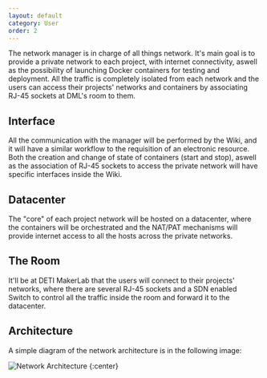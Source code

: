 ```yaml
---
layout: default
category: User
order: 2
---
```


The network manager is in charge of all things network. It's main goal is to provide a private network to each project, with internet connectivity, aswell as the possibility of launching Docker containers for testing and deployment. All the traffic is completely isolated from each network and the users can access their projects' networks and containers by associating RJ-45 sockets at DML's room to them.

## Interface

All the communication with the manager will be performed by the Wiki, and it will have a similar workflow to the requisition of an electronic resource. Both the creation and change of state of containers (start and stop), aswell as the association of RJ-45 sockets to access the private network will have specific interfaces inside the Wiki.

## Datacenter

The "core" of each project network will be hosted on a datacenter, where the containers will be orchestrated and the NAT/PAT mechanisms will provide internet access to all the hosts across the private networks.

## The Room

It'll be at DETI MakerLab that the users will connect to their projects' networks, where there are several RJ-45 sockets and a SDN enabled Switch to control all the traffic inside the room and forward it to the datacenter.

## Architecture

A simple diagram of the network architecture is in the following image:

![Network Architecture](https://firebasestorage.googleapis.com/v0/b/makerlab-b9b8c.appspot.com/o/network-architecture.png?alt=media&token=2d083793-1ecd-46c3-b481-fbc999b3bdf6)
{:center}

